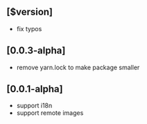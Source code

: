 ## [$version]

* fix typos

## [0.0.3-alpha]

* remove yarn.lock to make package smaller

## [0.0.1-alpha]

* support i18n
* support remote images

